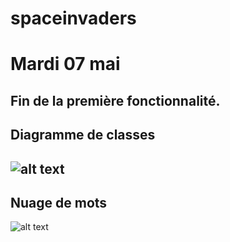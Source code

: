 # spaceinvaders

# Mardi 07 mai
Fin de la première fonctionnalité.
--- 
Diagramme de classes
---
![alt text](https://image.noelshack.com/fichiers/2019/19/2/1557239695-diagramme.png)
---
Nuage de mots
---
![alt text](https://image.noelshack.com/fichiers/2019/19/2/1557228745-spaceinvaders.png)
